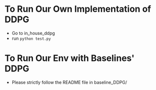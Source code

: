 # To Run Our Own Implementation of DDPG

* Go to in_house_ddpg
* run `python test.py`

# To Run Our Env with Baselines' DDPG

* Please strictly follow the README file in baseline_DDPG/
